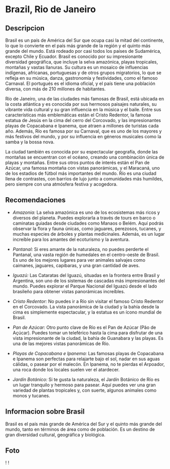 # Brazil, Rio de Janeiro

## Descripcion
Brasil es un país de América del Sur que ocupa casi la mitad del continente, lo que lo convierte en el país más grande de la región y el quinto más grande del mundo. Está rodeado por casi todos los países de Sudamérica, excepto Chile y Ecuador. Brasil es conocido por su impresionante diversidad geográfica, que incluye la selva amazónica, playas tropicales, montañas y vastas llanuras. Su cultura es un mosaico de influencias indígenas, africanas, portuguesas y de otros grupos migratorios, lo que se refleja en su música, danza, gastronomía y festividades, como el famoso Carnaval. El portugués es el idioma oficial, y el país tiene una población diversa, con más de 210 millones de habitantes.

Río de Janeiro, una de las ciudades más famosas de Brasil, está ubicada en la costa atlántica y es conocida por sus hermosos paisajes naturales, su vibrante vida cultural y su gran influencia en la música y el baile. Entre sus características más emblemáticas están el Cristo Redentor, la famosa estatua de Jesús en la cima del cerro del Corcovado, y las impresionantes playas de Copacabana e Ipanema, que atraen a millones de turistas cada año. Además, Río es famosa por su Carnaval, que es uno de los mayores y más festivos del mundo, y por su influencia en géneros musicales como la samba y la bossa nova.

La ciudad también es conocida por su espectacular geografía, donde las montañas se encuentran con el océano, creando una combinación única de playas y montañas. Entre sus otros puntos de interés están el Pan de Azúcar, una famosa montaña con vistas panorámicas, y el Maracaná, uno de los estadios de fútbol más importantes del mundo. Río es una ciudad llena de contrastes, con barrios de lujo junto a comunidades más humildes, pero siempre con una atmósfera festiva y acogedora.

## Recomendaciones
- *Amazonia:*
La selva amazónica es uno de los ecosistemas más ricos y diversos del planeta. Puedes explorarla a través de tours en barco o caminatas guiadas desde ciudades como Manaos o Belém. Aquí podrás observar la flora y fauna únicas, como jaguares, perezosos, tucanes, y muchas especies de árboles y plantas medicinales. Además, es un lugar increíble para los amantes del ecoturismo y la aventura.

- *Pantanal:*
Si eres amante de la naturaleza, no puedes perderte el Pantanal, una vasta región de humedales en el centro-oeste de Brasil. Es uno de los mejores lugares para ver animales salvajes como caimanes, jaguares, capibaras, y una gran cantidad de aves.

- *Iguazú:*
Las Cataratas del Iguazú, situadas en la frontera entre Brasil y Argentina, son uno de los sistemas de cascadas más impresionantes del mundo. Puedes explorar el Parque Nacional del Iguazú desde el lado brasileño para obtener vistas panorámicas increíbles.

- *Cristo Redentor:*
No puedes ir a Río sin visitar el famoso Cristo Redentor en el Corcovado. La vista panorámica de la ciudad y la bahía desde la cima es simplemente espectacular, y la estatua es un ícono mundial de Brasil.

- *Pan de Azúcar:*
Otro punto clave de Río es el Pan de Azúcar (Pão de Açúcar). Puedes tomar un teleférico hasta la cima para disfrutar de una vista impresionante de la ciudad, la bahía de Guanabara y las playas. Es una de las mejores vistas panorámicas de Río.

- *Playas de Copacabana e Ipanema:*
Las famosas playas de Copacabana e Ipanema son perfectas para relajarte bajo el sol, nadar en sus aguas cálidas, o pasear por el malecón. En Ipanema, no te pierdas el Arpoador, una roca donde los locales suelen ver el atardecer.

- *Jardín Botánico:*
Si te gusta la naturaleza, el Jardín Botánico de Río es un lugar tranquilo y hermoso para pasear. Aquí puedes ver una gran variedad de plantas tropicales y, con suerte, algunos animales como monos y tucanes.

## Informacion sobre Brasil
 Brasil es el país más grande de América del Sur y el quinto más grande del mundo, tanto en términos de área como de población. Es un destino de gran diversidad cultural, geográfica y biológica. 

 ## Foto
 ! [](https://dynamic-media-cdn.tripadvisor.com/media/photo-o/0c/e4/12/c9/visao-privilegiada.jpg?w=500&h=500&s=1)
 ! [](https://dynamic-media-cdn.tripadvisor.com/media/photo-o/18/57/8a/a2/copacabana.jpg?w=500&h=400&s=1)
 